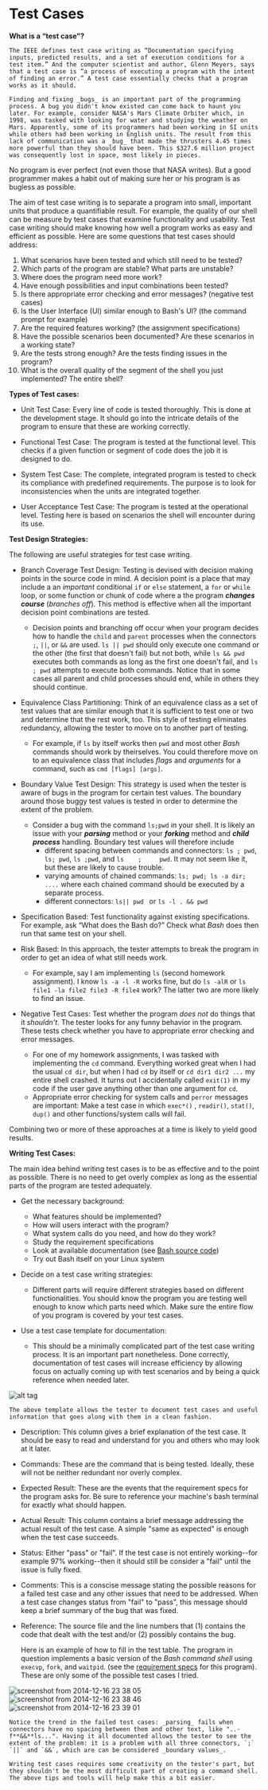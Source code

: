 Test Cases
==========

**What is a “test case”?**

	The IEEE defines test case writing as “Documentation specifying inputs, predicted results, and a set of execution conditions for a test item.” And the computer scientist and author, Glenn Meyers, says that a test case is “a process of executing a program with the intent of finding an error.” A test case essentially checks that a program works as it should.

	Finding and fixing _bugs_ is an important part of the programming process. A bug you didn't know existed can come back to haunt you later. For example, consider NASA's Mars Climate Orbiter which, in 1998, was tasked with looking for water and studying the weather on Mars. Apparently, some of its programmers had been working in SI units while others had been working in English units. The result from this lack of communication was a _bug_ that made the thrusters 4.45 times more powerful than they should have been. This $327.6 million project was consequently lost in space, most likely in pieces. 

No program is ever perfect (not even those that NASA writes). But a good programmer makes a habit out of making sure her or his program is as bugless as possible.

The aim of test case writing is to separate a program into small, important units that produce a quantifiable result. For example, the quality of our shell can be measure by test cases that examine functionality and usability. Test case writing should make knowing how well a program works as easy and efficient as possible. Here are some questions that test cases should address: 

1. What scenarios have been tested and which still need to be tested?
2. Which parts of the program are stable? What parts are unstable?
3. Where does the program need more work?
4. Have enough possibilities and input combinations been tested?
5. Is there appropriate error checking and error messages? (negative test cases)
6. Is the User Interface (UI) similar enough to Bash's UI? (the command prompt for example)
7. Are the required features working? (the assignment specifications)
8. Have the possible scenarios been documented? Are these scenarios in a working state?
9. Are the tests strong enough? Are the tests finding issues in the program? 
10. What is the overall quality of the segment of the shell you just implemented? The entire shell?


**Types of Test cases:** 

- Unit Test Case: Every line of code is tested thoroughly. This is done at the development stage. It should go into the intricate details of the program to ensure that these are working correctly.

- Functional Test Case: The program is tested at the functional level. This checks if a given function or segment of code does the job it is designed to do. 

- System Test Case: The complete, integrated program is tested to check its compliance with predefined requirements. The purpose is to look for inconsistencies when the units are integrated together. 

- User Acceptance Test Case: The program is tested at the operational level. Testing here is based on scenarios the shell will encounter during its use. 

**Test Design Strategies:**

The following are useful strategies for test case writing.

- Branch Coverage Test Design: Testing is devised with decision making points in the source code in mind. A decision point is a place that may include a an _important_ conditional `if` or `else` statement, a `for` or `while` loop, or some function or chunk of code where a the program _**changes course**_ (_branches off_). This method is effective when all the important decision point combinations are tested.

  - Decision points and branching off occur when your program decides how to handle the `child` and `parent` processes when the connectors `;`, `||`, or `&&` are used. `ls || pwd` should only execute one command or the other (the first that doesn't fail) but not both, while `ls && pwd` executes both commands as long as the first one doesn't fail, and `ls ; pwd` attempts to execute both commands. Notice that in some cases all parent and child processes should end, while in others they should continue. 

- Equivalence Class Partitioning: Think of an equivalence class as a set of test values that are similar enough that it is sufficient to test one or two and determine that the rest work, too. This style of testing eliminates redundancy, allowing the tester to move on to another part of testing.

  - For example, if `ls` by itself works then `pwd` and most other _Bash_ commands should work by theirselves. You could therefore move on to an equivalence class that includes _flags_ and _arguments_ for a command, such as `cmd [flags] [args]`. 

- Boundary Value Test Design: This strategy is used when the tester is aware of bugs in the program for certain test values. The boundary around those buggy test values is tested in order to determine the extent of the problem.

  - Consider a bug with the command `ls;pwd` in your shell. It is likely an issue with your **_parsing_** method or your **_forking_** method and **_child process_** handling. Boundary test values will therefore include 
    - different spacing between commands and connectors: `ls ; pwd`, `ls; pwd`, `ls ;pwd`, and `ls    ;     pwd`. It may not seem like it, but these are likely to cause trouble. 
    - varying amounts of chained commands: `ls; pwd; ls -a dir; ....` where each chained command should be executed by a separate process. 
    - different connectors: `ls|| pwd ` or `ls -l . && pwd` 

- Specification Based: Test functionality against existing specifications. For example, ask “What does the Bash do?” Check what _Bash_ does then run that same test on your shell.

- Risk Based: In this approach, the tester attempts to break the program in order to get an idea of what still needs work.
  
  - For example, say I am implementing `ls` (second homework assignment). I know `ls -a -l -R` works fine, but do `ls -alR` or `ls file1 -la file2 file3 -R file4` work? The latter two are more likely to find an issue. 

- Negative Test Cases: Test whether the program _does not_ do things that it _shouldn't_. The tester looks for any funny behavior in the program. These tests check whether you have to appropriate error checking and error messages.
  
  - For one of my homework assignments, I was tasked with implementing the `cd` command. Everything worked great when I had the usual `cd dir`, but when I had `cd` by itself or `cd dir1 dir2 ...` my entire shell crashed. It turns out I accidentally called `exit(1)` in my code if the user gave anything other than one argument for `cd`. 
  - Appropriate error checking for system calls and `perror` messages are important: Make a test case in which `exec*()` , `readir()`, `stat()`, `dup()` and other functions/system calls will fail.


Combining two or more of these approaches  at a time is likely to yield good results.


**Writing Test Cases:** 

The main idea behind writing test cases is to be as effective and to the point as possible. There is no need to get overly complex as long as the essential parts of the program are tested adequately.

- Get the necessary background:
  
  - What features should be implemented? 
  - How will users interact with the program?
  - What system calls do you need, and how do they work?
  - Study the requirement specifications
  - Look at available documentation (see [Bash source code](https://www.gnu.org/software/bash/))
  - Try out Bash itself on your Linux system

- Decide on a test case writing strategies: 
  - Different parts will require different strategies based on different functionalities. You should know the program you are testing well enough to know which parts need which. Make sure the entire flow of you program is covered by your test cases.

- Use a test case template for documentation:
  - This should be a minimally complicated part of the test case writing process. It is an important part nonetheless. Done correctly, documentation of test cases will increase efficiency by allowing focus on actually coming up with test scenarios and by being a quick reference when needed later.

![alt tag](https://cloud.githubusercontent.com/assets/9201839/5465285/62b87146-8549-11e4-9cfd-293e35ce1dc8.png)

	The above template allows the tester to document test cases and useful information that goes along with them in a clean fashion.

- Description: This column gives a brief explanation of the test case. It should be easy to read and understand for you and others who may look at it later.
- Commands: These are the command that is being tested. Ideally, these will not be neither redundant nor overly complex.
- Expected Result: These are the events that the requirement specs for the program asks for. Be sure to reference your machine's bash terminal for exactly what should happen.
- Actual Result: This column contains a brief message addressing the actual result of the test case. A simple "same as expected" is enough when the test case succeeds. 
- Status: Either "pass" or "fail". If the test case is not entirely working--for example 97% working--then it should still be consider a "fail" until the issue is fully fixed.
- Comments: This is a conscise message stating the possible reasons for a failed test case and any other issues that need to be addressed. When a test case changes status from "fail" to "pass", this message should keep a brief summary of the bug that was fixed.
- Reference: The source file and the line numbers that (1) contains the code that dealt with the test and/or (2) possibly contains the bug.

	
	Here is an example of how to fill in the test table. The program in question implements a basic version of the _Bash command shell_ using `execvp`, `fork`, and `waitpid`. (see the [requirement specs](https://github.com/mikeizbicki/ucr-cs100/blob/cs100-2014fall/assignments/hw/hw0-rshell/README.md) for this program). These are only some of the possible test cases I tried.

![screenshot from 2014-12-16 23 38 05](https://cloud.githubusercontent.com/assets/9201839/5468037/df8d176a-857d-11e4-9f61-4a18ecafcc2d.png)
![screenshot from 2014-12-16 23 38 46](https://cloud.githubusercontent.com/assets/9201839/5468045/e78666d8-857d-11e4-945e-3cbc836670c2.png)
![screenshot from 2014-12-16 23 39 01](https://cloud.githubusercontent.com/assets/9201839/5468060/0ea8e5a6-857e-11e4-973c-e43116386799.png)

	Notice the trend in the failed test cases: _parsing_ fails when connectors have no spacing between them and other text, like "..-f**&&**ls...". Having it all documented allows the tester to see the extent of the problem: it is a problem with all three connectors, `;` `||` and `&&`, which are can be considered _boundary values_.

	Writing test cases requires some creativity on the tester's part, but they shouldn't be the most difficult part of creating a command shell. The above tips and tools will help make this a bit easier.
